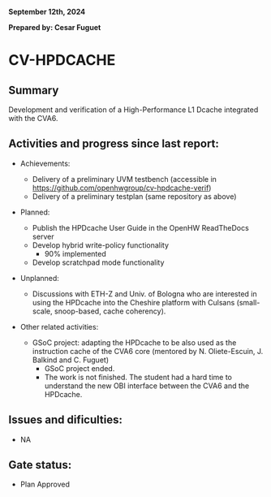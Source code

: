 **September 12th, 2024**

**Prepared by: Cesar Fuguet**

# CV-HPDCACHE

## Summary

Development and verification of a High-Performance L1 Dcache integrated with
the CVA6.

## Activities and progress since last report:

* Achievements:
  * Delivery of a preliminary UVM testbench
    (accessible in https://github.com/openhwgroup/cv-hpdcache-verif)
  * Delivery of a preliminary testplan (same repository as above)

* Planned:
  * Publish the HPDcache User Guide in the OpenHW ReadTheDocs server
  * Develop hybrid write-policy functionality
    * 90% implemented
  * Develop scratchpad mode functionality

* Unplanned:
  * Discussions with ETH-Z and Univ. of Bologna who are interested in using
    the HPDcache into the Cheshire platform with Culsans (small-scale,
    snoop-based, cache coherency).

* Other related activities:
  * GSoC project: adapting the HPDcache to be also used as the instruction
    cache of the CVA6 core (mentored by N. Oliete-Escuin, J. Balkind and C. Fuguet)
    * GSoC project ended.
    * The work is not finished. The student had a hard time to understand the
      new OBI interface between the CVA6 and the HPDcache.

## Issues and dificulties:

* NA

## Gate status:

* Plan Approved
